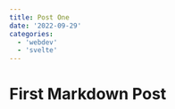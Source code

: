 ```yaml
---
title: Post One
date: '2022-09-29'
categories:
  - 'webdev'
  - 'svelte'
---
```


# First Markdown Post
